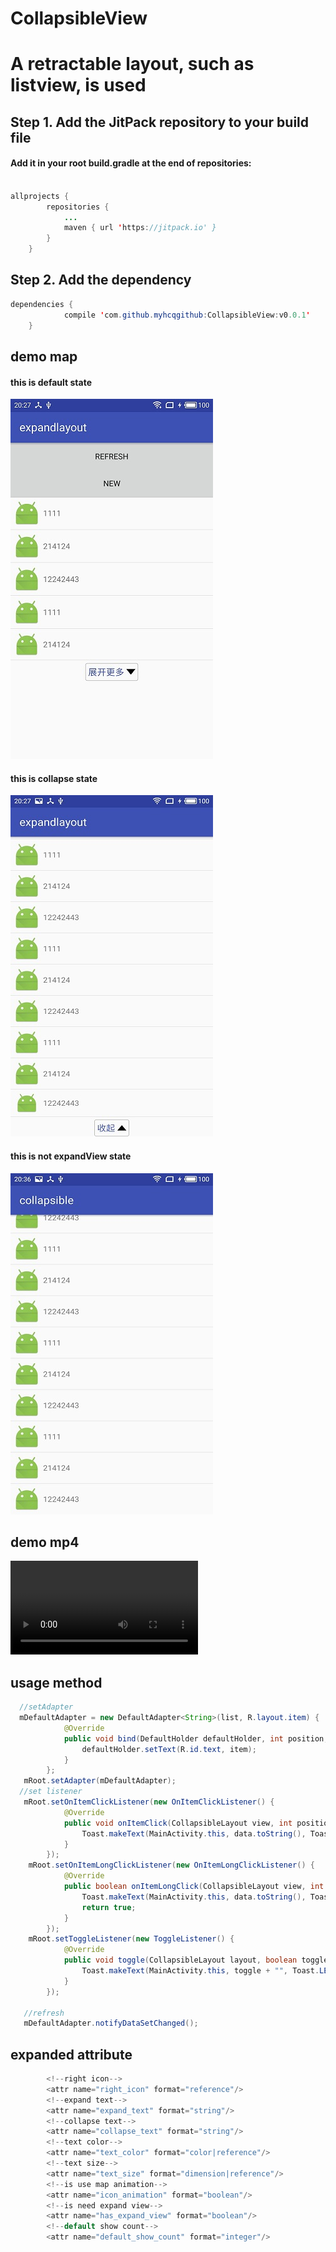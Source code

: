# CollapsibleView
# A retractable layout, such as listview, is used
## Step 1. Add the JitPack repository to your build file
#### Add it in your root build.gradle at the end of repositories:
```java 

allprojects {
		repositories {
			...
			maven { url 'https://jitpack.io' }
		}
	}
```
## Step 2. Add the dependency
```java
dependencies {
	        compile 'com.github.myhcqgithub:CollapsibleView:v0.0.1'
	}
```

## demo map
#### this is default state
![image](https://github.com/myhcqgithub/CollapsibleView/blob/master/img/1.jpg)
#### this is collapse state 
![image](https://github.com/myhcqgithub/CollapsibleView/blob/master/img/2.jpg)
#### this is not expandView state 
![image](https://github.com/myhcqgithub/CollapsibleView/blob/master/img/3.jpg)

## demo mp4
![](https://github.com/myhcqgithub/CollapsibleView/blob/master/img/4.mp4)
## usage method 
```java
  //setAdapter
  mDefaultAdapter = new DefaultAdapter<String>(list, R.layout.item) {
            @Override
            public void bind(DefaultHolder defaultHolder, int position, String item) {
                defaultHolder.setText(R.id.text, item);
            }
        };
   mRoot.setAdapter(mDefaultAdapter);
  //set listener 
   mRoot.setOnItemClickListener(new OnItemClickListener() {
            @Override
            public void onItemClick(CollapsibleLayout view, int position, Object data) {
                Toast.makeText(MainActivity.this, data.toString(), Toast.LENGTH_SHORT).show();
            }
        });
    mRoot.setOnItemLongClickListener(new OnItemLongClickListener() {
            @Override
            public boolean onItemLongClick(CollapsibleLayout view, int position, Object data) {
                Toast.makeText(MainActivity.this, data.toString(), Toast.LENGTH_SHORT).show();
                return true;
            }
        });
    mRoot.setToggleListener(new ToggleListener() {
            @Override
            public void toggle(CollapsibleLayout layout, boolean toggle) {
                Toast.makeText(MainActivity.this, toggle + "", Toast.LENGTH_SHORT).show();
            }
        });
	
   //refresh
   mDefaultAdapter.notifyDataSetChanged();
```	
## expanded attribute
``` java
        <!--right icon-->
        <attr name="right_icon" format="reference"/>
        <!--expand text-->
        <attr name="expand_text" format="string"/>
        <!--collapse text-->
        <attr name="collapse_text" format="string"/>
        <!--text color-->
        <attr name="text_color" format="color|reference"/>
        <!--text size-->
        <attr name="text_size" format="dimension|reference"/>
        <!--is use map animation-->
        <attr name="icon_animation" format="boolean"/>
        <!--is need expand view-->
        <attr name="has_expand_view" format="boolean"/>
        <!--default show count-->
        <attr name="default_show_count" format="integer"/>
        
```        
